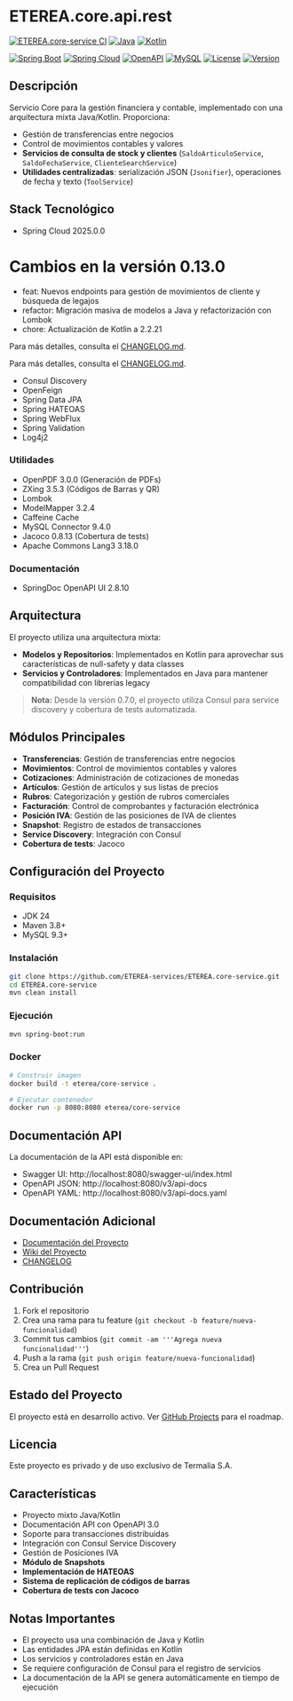 # ETEREA.core.api.rest

[![ETEREA.core-service CI](https://github.com/ETEREA-services/ETEREA.core-service/actions/workflows/maven.yml/badge.svg?branch=main)](https://github.com/ETEREA-services/ETEREA.core-service/actions/workflows/maven.yml)
[![Java](https://img.shields.io/badge/Java-24-blue.svg)](https://www.oracle.com/java/technologies/javase/jdk24-archive-downloads.html)
[![Kotlin](https://img.shields.io/badge/Kotlin-2.2.20-blueviolet.svg)](https://kotlinlang.org/)

[![Spring Boot](https://img.shields.io/badge/Spring%20Boot-3.5.6-green.svg)](https://spring.io/projects/spring-boot)
[![Spring Cloud](https://img.shields.io/badge/Spring%20Cloud-2025.0.0-green.svg)](https://spring.io/projects/spring-cloud)
[![OpenAPI](https://img.shields.io/badge/OpenAPI-2.8.10-blue.svg)](https://springdoc.org/)
[![MySQL](https://img.shields.io/badge/MySQL-9.4.0-orange.svg)](https://www.mysql.com/)
[![License](https://img.shields.io/badge/License-Proprietary-red.svg)](LICENSE)
[![Version](https://img.shields.io/badge/Version-0.13.0-blue.svg)](https://github.com/ETEREA-services/ETEREA.core-service/releases)

## Descripción

Servicio Core para la gestión financiera y contable, implementado con una arquitectura mixta Java/Kotlin. Proporciona:

- Gestión de transferencias entre negocios
- Control de movimientos contables y valores
- **Servicios de consulta de stock y clientes** (`SaldoArticuloService`, `SaldoFechaService`, `ClienteSearchService`)
- **Utilidades centralizadas**: serialización JSON (`Jsonifier`), operaciones de fecha y texto (`ToolService`)

## Stack Tecnológico
- Spring Cloud 2025.0.0



# Cambios en la versión 0.13.0

- feat: Nuevos endpoints para gestión de movimientos de cliente y búsqueda de legajos
- refactor: Migración masiva de modelos a Java y refactorización con Lombok
- chore: Actualización de Kotlin a 2.2.21

Para más detalles, consulta el [CHANGELOG.md](CHANGELOG.md).

Para más detalles, consulta el [CHANGELOG.md](CHANGELOG.md).
  - Consul Discovery
  - OpenFeign
- Spring Data JPA
- Spring HATEOAS
- Spring WebFlux
- Spring Validation
- Log4j2

### Utilidades
- OpenPDF 3.0.0 (Generación de PDFs)
- ZXing 3.5.3 (Códigos de Barras y QR)
- Lombok
- ModelMapper 3.2.4
- Caffeine Cache
- MySQL Connector 9.4.0
- Jacoco 0.8.13 (Cobertura de tests)
- Apache Commons Lang3 3.18.0

### Documentación
- SpringDoc OpenAPI UI 2.8.10

## Arquitectura

El proyecto utiliza una arquitectura mixta:
- **Modelos y Repositorios**: Implementados en Kotlin para aprovechar sus características de null-safety y data classes
- **Servicios y Controladores**: Implementados en Java para mantener compatibilidad con librerías legacy

> **Nota:** Desde la versión 0.7.0, el proyecto utiliza Consul para service discovery y cobertura de tests automatizada.

## Módulos Principales

- **Transferencias**: Gestión de transferencias entre negocios
- **Movimientos**: Control de movimientos contables y valores
- **Cotizaciones**: Administración de cotizaciones de monedas
- **Artículos**: Gestión de artículos y sus listas de precios
- **Rubros**: Categorización y gestión de rubros comerciales
- **Facturación**: Control de comprobantes y facturación electrónica
- **Posición IVA**: Gestión de las posiciones de IVA de clientes
- **Snapshot**: Registro de estados de transacciones
- **Service Discovery**: Integración con Consul
- **Cobertura de tests**: Jacoco

## Configuración del Proyecto

### Requisitos
- JDK 24
- Maven 3.8+
- MySQL 9.3+

### Instalación
```bash
git clone https://github.com/ETEREA-services/ETEREA.core-service.git
cd ETEREA.core-service
mvn clean install
```

### Ejecución
```bash
mvn spring-boot:run
```

### Docker
```bash
# Construir imagen
docker build -t eterea/core-service .

# Ejecutar contenedor
docker run -p 8080:8080 eterea/core-service
```

## Documentación API

La documentación de la API está disponible en:

- Swagger UI: http://localhost:8080/swagger-ui/index.html
- OpenAPI JSON: http://localhost:8080/v3/api-docs
- OpenAPI YAML: http://localhost:8080/v3/api-docs.yaml

## Documentación Adicional

- [Documentación del Proyecto](https://eterea-services.github.io/ETEREA.core-service/)
- [Wiki del Proyecto](https://github.com/ETEREA-services/ETEREA.core-service/wiki)
- [CHANGELOG](CHANGELOG.md)

## Contribución

1. Fork el repositorio
2. Crea una rama para tu feature (`git checkout -b feature/nueva-funcionalidad`)
3. Commit tus cambios (`git commit -am '''Agrega nueva funcionalidad'''`)
4. Push a la rama (`git push origin feature/nueva-funcionalidad`)
5. Crea un Pull Request

## Estado del Proyecto

El proyecto está en desarrollo activo. Ver [GitHub Projects](https://github.com/ETEREA-services/ETEREA.core-service/projects) para el roadmap.

## Licencia

Este proyecto es privado y de uso exclusivo de Termalia S.A.

## Características

- Proyecto mixto Java/Kotlin
- Documentación API con OpenAPI 3.0
- Soporte para transacciones distribuidas
- Integración con Consul Service Discovery
- Gestión de Posiciones IVA
- **Módulo de Snapshots**
- **Implementación de HATEOAS**
- **Sistema de replicación de códigos de barras**
- **Cobertura de tests con Jacoco**

## Notas Importantes

- El proyecto usa una combinación de Java y Kotlin
- Las entidades JPA están definidas en Kotlin
- Los servicios y controladores están en Java
- Se requiere configuración de Consul para el registro de servicios
- La documentación de la API se genera automáticamente en tiempo de ejecución